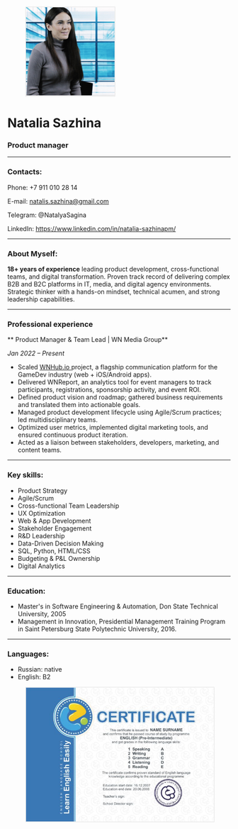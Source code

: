 <figure>
  <img
    src="sazhina-photo.jpg"
    alt="Natalia Sazhina"
    style="border: 2px solid #eeeeee; border-radius: 2px;">
</figure> 

# Natalia Sazhina
### Product manager
********* 

### Contacts:
Phone: +7 911 010 28 14

E-mail: natalis.sazhina@gmail.com

Telegram: @NatalyaSagina

LinkedIn: https://www.linkedin.com/in/natalia-sazhinapm/

********* 

### About Myself:
**18+ years of experience** leading product development, cross-functional teams,
and digital transformation. Proven track record of delivering complex B2B and
B2C platforms in IT, media, and digital agency environments. Strategic thinker
with a hands-on mindset, technical acumen, and strong leadership capabilities.

********* 
### Professional experience

** Product Manager & Team Lead | WN Media Group**

_Jan 2022 – Present_

* Scaled [WNHub.io ](WNHub.io)
 project, a flagship communication platform for the
GameDev industry (web + iOS/Android apps).
* Delivered WNReport, an analytics tool for event managers to track
participants, registrations, sponsorship activity, and event ROI.
* Defined product vision and roadmap; gathered business requirements and
translated them into actionable goals.
* Managed product development lifecycle using Agile/Scrum practices; led
multidisciplinary teams.
* Optimized user metrics, implemented digital marketing tools, and ensured
continuous product iteration.
* Acted as a liaison between stakeholders, developers, marketing, and
content teams.


********* 
### Key skills:
* Product Strategy
* Agile/Scrum
* Cross-functional Team Leadership
* UX Optimization
* Web & App Development
* Stakeholder Engagement
* R&D Leadership
* Data-Driven Decision Making
* SQL, Python,  HTML/CSS
* Budgeting & P&L Ownership
* Digital Analytics


********* 
### Education:
* Master's in Software Engineering & Automation, Don State Technical
University, 2005
* Management in Innovation, Presidential Management Training Program in
Saint Petersburg State Polytechnic University, 2016.


********* 
### Languages:
* Russian: native
* English: B2
<figure>
  <img
    src="Certificate-Web.jpg"
    alt="Natalia Sazhina Certificate"
    style="border: 2px solid #eeeeee; border-radius: 2px;">
</figure> 








